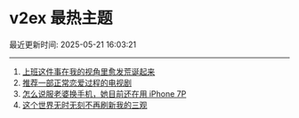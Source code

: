 # v2ex 最热主题

最近更新时间: 2025-05-21 16:03:21

--- 
1. [上班这件事在我的视角里愈发荒诞起来](https://www.v2ex.com/t/1133156) 
2. [推荐一部正常恋爱过程的电视剧](https://www.v2ex.com/t/1133164) 
3. [怎么说服老婆换手机，她目前还在用 iPhone 7P](https://www.v2ex.com/t/1133184) 
4. [这个世界无时无刻不再刷新我的三观](https://www.v2ex.com/t/1133186) 
